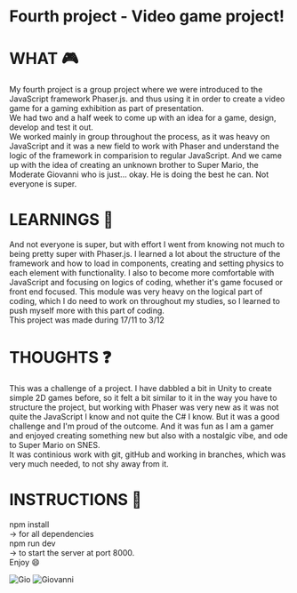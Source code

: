 # Fourth project - Video game project! <br>
# WHAT 🎮 <br>
My fourth project is a group project where we were introduced to the JavaScript framework Phaser.js. and thus using it in order to create a video game for a gaming exhibition as part of presentation. <br>
We had two and a half week to come up with an idea for a game, design, develop and test it out. <br>
We worked mainly in group throughout the process, as it was heavy on JavaScript and it was a new field to work with Phaser and understand the logic of the framework in comparision to regular JavaScript. And we came up with the idea of creating an unknown brother to Super Mario, the Moderate Giovanni who is just... okay. He is doing the best he can. Not everyone is super. <br>
# LEARNINGS 🍄 <br>
And not everyone is super, but with effort I went from knowing not much to being pretty super with Phaser.js. I learned a lot about the structure of the framework and how to load in components, creating and setting physics to each element with functionality. I also to become more comfortable with JavaScript and focusing on logics of coding, whether it's game focused or front end focused. This module was very heavy on the logical part of coding, which I do need to work on throughout my studies, so I learned to push myself more with this part of coding. <br>
This project was made during 17/11 to 3/12 <br>
# THOUGHTS ❓ <br>
This was a challenge of a project. I have dabbled a bit in Unity to create simple 2D games before, so it felt a bit similar to it in the way you have to structure the project, but working with Phaser was very new as it was not quite the JavaScript I know and not quite the C# I know. But it was a good challenge and I'm proud of the outcome. And it was fun as I am a gamer and enjoyed creating something new but also with a nostalgic vibe, and ode to Super Mario on SNES. <br>
It was continious work with git, gitHub and working in branches, which was very much needed, to not shy away from it. <br>
# INSTRUCTIONS 🍄 <br>
npm install <br>
-> for all dependencies <br>
npm run dev <br>
-> to start the server at port 8000. <br>
Enjoy 😄

![Gio](https://user-images.githubusercontent.com/90833604/167099414-64887a45-eeea-454e-b4ee-4b824fff5aa4.png)
![Giovanni](https://user-images.githubusercontent.com/90833604/167099427-020105fa-7dc5-4a66-83cd-01480e4ea3aa.png)
